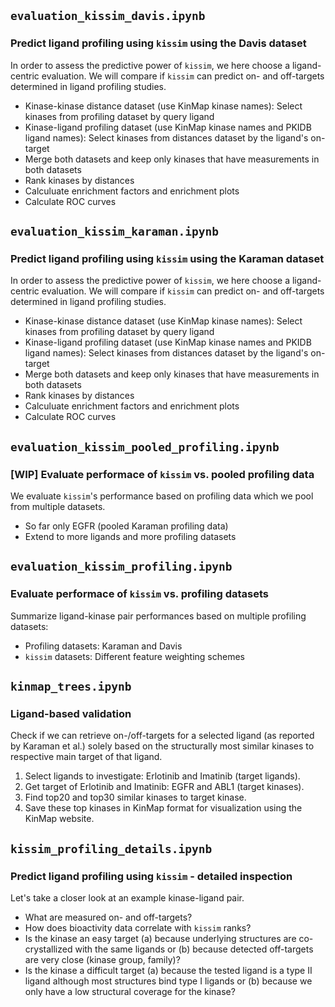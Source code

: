 ## `evaluation_kissim_davis.ipynb`

### Predict ligand profiling using `kissim` using the Davis dataset

In order to assess the predictive power of `kissim`, we here choose a ligand-centric evaluation. 
We will compare if `kissim` can predict on- and off-targets determined in ligand profiling studies.

- Kinase-kinase distance dataset (use KinMap kinase names): Select kinases from profiling dataset by query ligand
- Kinase-ligand profiling dataset (use KinMap kinase names and PKIDB ligand names): Select kinases from distances dataset by the ligand's on-target
- Merge both datasets and keep only kinases that have measurements in both datasets
- Rank kinases by distances
- Calculuate enrichment factors and enrichment plots
- Calculate ROC curves


## `evaluation_kissim_karaman.ipynb`

### Predict ligand profiling using `kissim` using the Karaman dataset

In order to assess the predictive power of `kissim`, we here choose a ligand-centric evaluation. 
We will compare if `kissim` can predict on- and off-targets determined in ligand profiling studies.

- Kinase-kinase distance dataset (use KinMap kinase names): Select kinases from profiling dataset by query ligand
- Kinase-ligand profiling dataset (use KinMap kinase names and PKIDB ligand names): Select kinases from distances dataset by the ligand's on-target
- Merge both datasets and keep only kinases that have measurements in both datasets
- Rank kinases by distances
- Calculuate enrichment factors and enrichment plots
- Calculate ROC curves


## `evaluation_kissim_pooled_profiling.ipynb`

### [WIP] Evaluate performace of `kissim` vs. pooled profiling data

We evaluate `kissim`'s performance based on profiling data which we pool from multiple datasets.

- So far only EGFR (pooled Karaman profiling data)
- Extend to more ligands and more profiling datasets 


## `evaluation_kissim_profiling.ipynb`

### Evaluate performace of `kissim` vs. profiling datasets

Summarize ligand-kinase pair performances based on multiple profiling datasets:

- Profiling datasets: Karaman and Davis
- `kissim` datasets: Different feature weighting schemes


## `kinmap_trees.ipynb`

### Ligand-based validation

Check if we can retrieve on-/off-targets for a selected ligand (as reported by Karaman et al.) solely based on the structurally most similar kinases to respective main target of that ligand.

1. Select ligands to investigate: Erlotinib and Imatinib (target ligands).
2. Get target of Erlotinib and Imatinib: EGFR and ABL1 (target kinases).
3. Find top20 and top30 similar kinases to target kinase.
4. Save these top kinases in KinMap format for visualization using the KinMap website.


## `kissim_profiling_details.ipynb`

### Predict ligand profiling using `kissim` - detailed inspection

Let's take a closer look at an example kinase-ligand pair. 

- What are measured on- and off-targets?
- How does bioactivity data correlate with `kissim` ranks?
- Is the kinase an easy target (a) because underlying structures are co-crystallized with the same ligands or (b) because detected off-targets are very close (kinase group, family)? 
- Is the kinase a difficult target (a) because the tested ligand is a type II ligand although most structures bind type I ligands or (b) because we only have a low structural coverage for the kinase?
